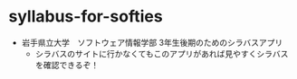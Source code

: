 # syllabus-for-softies

- 岩手県立大学　ソフトウェア情報学部 3年生後期のためのシラバスアプリ
  - シラバスのサイトに行かなくてもこのアプリがあれば見やすくシラバスを確認できるぞ！
